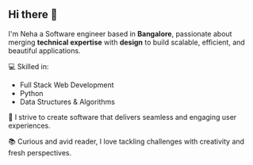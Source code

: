 ## Hi there 👋



I'm Neha a Software engineer based in **Bangalore**, passionate about merging **technical expertise** with **design** to build scalable, efficient, and beautiful applications.

💻 Skilled in:
- Full Stack Web Development  
- Python  
- Data Structures & Algorithms  

🚀 I strive to create software that delivers seamless and engaging user experiences.

📚 Curious and avid reader, I love tackling challenges with creativity and fresh perspectives.

